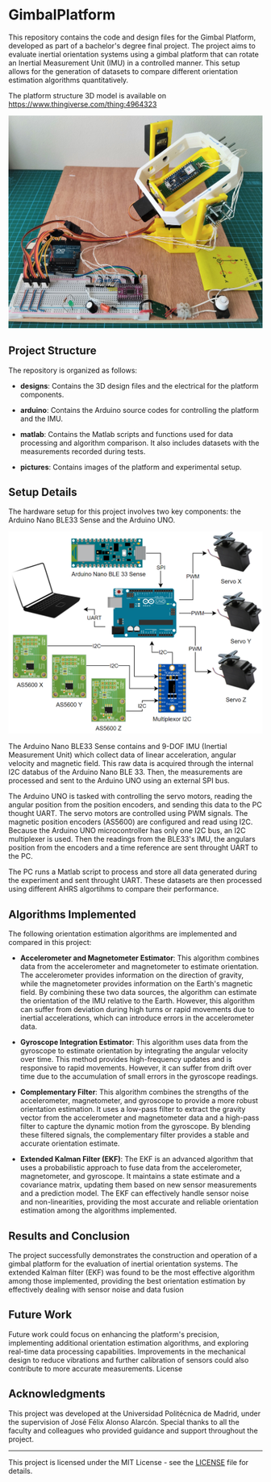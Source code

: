 # GimbalPlatform

This repository contains the code and design files for the Gimbal Platform, developed as part of a bachelor's degree final project. The project aims to evaluate inertial orientation systems using a gimbal platform that can rotate an Inertial Measurement Unit (IMU) in a controlled manner. This setup allows for the generation of datasets to compare different orientation estimation algorithms quantitatively.

The platform structure 3D model is available on https://www.thingiverse.com/thing:4964323

![pic_platform](pictures/gimbal_overview.jpg)


## Project Structure

The repository is organized as follows:

- **designs**: Contains the 3D design files and the electrical for the platform components.

- **arduino**: Contains the Arduino source codes for controlling the platform and the IMU.

- **matlab**: Contains the Matlab scripts and functions used for data processing and algorithm comparison. It also includes datasets with the measurements recorded during tests. 

- **pictures**: Contains images of the platform and experimental setup.


## Setup Details

The hardware setup for this project involves two key components: the Arduino Nano BLE33 Sense and the Arduino UNO.

![pic_wiring](pictures/wiring_diagram.png)

The Arduino Nano BLE33 Sense contains and 9-DOF IMU (Inertial Measurement Unit) which collect data of linear acceleration, angular velocity and magnetic field. This raw data is acquired through the internal I2C databus of the Arduino Nano BLE 33. Then, the measurements are processed and sent to the Arduino UNO using an external SPI bus.

The Arduino UNO is tasked with controlling the servo motors, reading the angular position from the position encoders, and sending this data to the PC thought UART. The servo motors are controlled using PWM signals. The magnetic position encoders (AS5600) are configured and read using I2C. Because the Arduino UNO microcontroller has only one I2C bus, an I2C multiplexer is used. Then the readings from the BLE33's IMU, the angulars position from the encoders and a time reference are sent throught UART to the PC.

The PC runs a Matlab script to process and store all data generated during the experiment and sent throught UART. These datasets are then processed using different AHRS algortihms to compare their performance.


## Algorithms Implemented

The following orientation estimation algorithms are implemented and compared in this project:

- **Accelerometer and Magnetometer Estimator**: This algorithm combines data from the accelerometer and magnetometer to estimate orientation. The accelerometer provides information on the direction of gravity, while the magnetometer provides information on the Earth's magnetic field. By combining these two data sources, the algorithm can estimate the orientation of the IMU relative to the Earth. However, this algorithm can suffer from deviation during high turns or rapid movements due to inertial accelerations, which can introduce errors in the accelerometer data.

- **Gyroscope Integration Estimator**: This algorithm uses data from the gyroscope to estimate orientation by integrating the angular velocity over time. This method provides high-frequency updates and is responsive to rapid movements. However, it can suffer from drift over time due to the accumulation of small errors in the gyroscope readings.

- **Complementary Filter**: This algorithm combines the strengths of the accelerometer, magnetometer, and gyroscope to provide a more robust orientation estimation. It uses a low-pass filter to extract the gravity vector from the accelerometer and magnetometer data and a high-pass filter to capture the dynamic motion from the gyroscope. By blending these filtered signals, the complementary filter provides a stable and accurate orientation estimate.

- **Extended Kalman Filter (EKF)**: The EKF is an advanced algorithm that uses a probabilistic approach to fuse data from the accelerometer, magnetometer, and gyroscope. It maintains a state estimate and a covariance matrix, updating them based on new sensor measurements and a prediction model. The EKF can effectively handle sensor noise and non-linearities, providing the most accurate and reliable orientation estimation among the algorithms implemented.


## Results and Conclusion

The project successfully demonstrates the construction and operation of a gimbal platform for the evaluation of inertial orientation systems. The extended Kalman filter (EKF) was found to be the most effective algorithm among those implemented, providing the best orientation estimation by effectively dealing with sensor noise and data fusion


## Future Work

Future work could focus on enhancing the platform's precision, implementing additional orientation estimation algorithms, and exploring real-time data processing capabilities. Improvements in the mechanical design to reduce vibrations and further calibration of sensors could also contribute to more accurate measurements.
License


## Acknowledgments

This project was developed at the Universidad Politécnica de Madrid, under the supervision of José Félix Alonso Alarcón. Special thanks to all the faculty and colleagues who provided guidance and support throughout the project.

---

This project is licensed under the MIT License - see the [LICENSE](LICENSE) file for details.